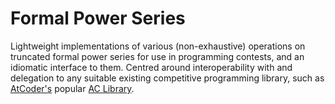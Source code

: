 # Formal Power Series

Lightweight implementations of various (non-exhaustive) operations on truncated formal power series for use in programming contests, and an idiomatic interface to them. Centred around interoperability with and delegation to any suitable existing competitive programming library, such as [AtCoder's](https://atcoder.jp/) popular [AC Library](https://github.com/atcoder/ac-library).

